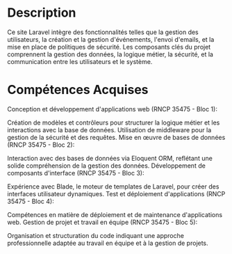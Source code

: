 # Description

Ce site Laravel intègre des fonctionnalités telles que la gestion des utilisateurs, la création et la gestion d'événements, l'envoi d'emails, et la mise en place de politiques de sécurité. Les composants clés du projet comprennent la gestion des données, la logique métier, la sécurité, et la communication entre les utilisateurs et le système.

# Compétences Acquises
Conception et développement d'applications web (RNCP 35475 - Bloc 1):

Création de modèles et contrôleurs pour structurer la logique métier et les interactions avec la base de données.
Utilisation de middleware pour la gestion de la sécurité et des requêtes.
Mise en œuvre de bases de données (RNCP 35475 - Bloc 2):

Interaction avec des bases de données via Eloquent ORM, reflétant une solide compréhension de la gestion des données.
Développement de composants d'interface (RNCP 35475 - Bloc 3):

Expérience avec Blade, le moteur de templates de Laravel, pour créer des interfaces utilisateur dynamiques.
Test et déploiement d'applications (RNCP 35475 - Bloc 4):

Compétences en matière de déploiement et de maintenance d'applications web.
Gestion de projet et travail en équipe (RNCP 35475 - Bloc 5):

Organisation et structuration du code indiquant une approche professionnelle adaptée au travail en équipe et à la gestion de projets.
